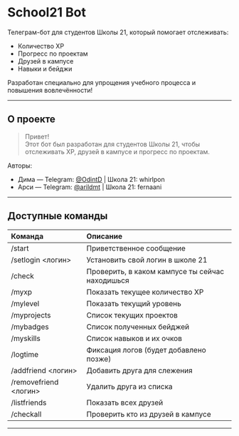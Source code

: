 # School21 Bot

Телеграм-бот для студентов Школы 21, который помогает отслеживать:
- Количество XP
- Прогресс по проектам
- Друзей в кампусе
- Навыки и бейджи

Разработан специально для упрощения учебного процесса и повышения вовлечённости!

---

## О проекте

> Привет!  
> Этот бот был разработан для студентов Школы 21, чтобы отслеживать XP, друзей в кампусе и прогресс по проектам.

Авторы:
- Дима — Telegram: [@OdintD](https://t.me/OdintD) | Школа 21: whirlpon
- Арси — Telegram: [@arildmt](https://t.me/arildmt) | Школа 21: fernaani

---

## Доступные команды

| Команда | Описание |
|:--------|:---------|
| /start | Приветственное сообщение |
| /setlogin <логин> | Установить свой логин в школе 21 |
| /check | Проверить, в каком кампусе ты сейчас находишься |
| /myxp | Показать текущее количество XP |
| /mylevel | Показать текущий уровень |
| /myprojects | Список текущих проектов |
| /mybadges | Список полученных бейджей |
| /myskills | Список навыков и их очков |
| /logtime | Фиксация логов (будет добавлено позже) |
| /addfriend <логин> | Добавить друга для слежения |
| /removefriend <логин> | Удалить друга из списка |
| /listfriends | Показать всех друзей |
| /checkall | Проверить кто из друзей в кампусе |

---

